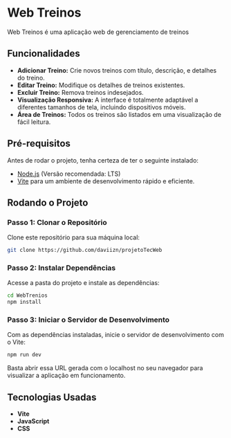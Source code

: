 # Web Treinos

Web Treinos é uma aplicação web de gerenciamento de treinos

## Funcionalidades

- **Adicionar Treino:** Crie novos treinos com título, descrição, e detalhes do treino.
- **Editar Treino:** Modifique os detalhes de treinos existentes.
- **Excluir Treino:** Remova treinos indesejados.
- **Visualização Responsiva:** A interface é totalmente adaptável a diferentes tamanhos de tela, incluindo dispositivos móveis.
- **Área de Treinos:** Todos os treinos são listados em uma visualização de fácil leitura.

## Pré-requisitos

Antes de rodar o projeto, tenha certeza de ter o seguinte instalado:

- [Node.js](https://nodejs.org/) (Versão recomendada: LTS)
- [Vite](https://vitejs.dev/) para um ambiente de desenvolvimento rápido e eficiente.

## Rodando o Projeto

### Passo 1: Clonar o Repositório

Clone este repositório para sua máquina local:

```bash
git clone https://github.com/daviizn/projetoTecWeb
```

### Passo 2: Instalar Dependências

Acesse a pasta do projeto e instale as dependências:

```bash
cd WebTrenios
npm install
```

### Passo 3: Iniciar o Servidor de Desenvolvimento

Com as dependências instaladas, inicie o servidor de desenvolvimento com o Vite:

```bash
npm run dev
```
Basta abrir essa URL gerada com o localhost no seu navegador para visualizar a aplicação em funcionamento.

## Tecnologias Usadas

- **Vite**
- **JavaScript**
- **CSS**
